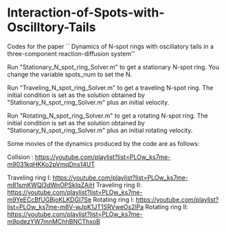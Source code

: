 # Interaction-of-Spots-with-Oscilltory-Tails

Codes for the paper `` Dynamics of N-spot rings with oscillatory tails in a three-component reaction-diffusion system'' 


Run "Stationary_N_spot_ring_Solver.m" to get a stationary N-spot ring. You change the variable spots_num to set the N.

Run "Traveling_N_spot_ring_Solver.m" to get a traveling N-spot ring. The initial condition is set as the solution obtained by "Stationary_N_spot_ring_Solver.m" plus an initial velocity.

Run "Rotating_N_spot_ring_Solver.m" to get a rotating N-spot ring. The initial condition is set as the solution obtained by "Stationary_N_spot_ring_Solver.m" plus an initial rotating velocity.


Some movies of the dynamics produced by the code are as follows:

Collsion : https://youtube.com/playlist?list=PLOw_ks7me-m9031kqHKKo2pVmqDns14UT

Traveling ring I: https://youtube.com/playlist?list=PLOw_ks7me-m81smKWQl3dWnOPSkIqZAiH
Traveling ring II: https://youtube.com/playlist?list=PLOw_ks7me-m9YeECcBfUGBjoKLKDGI7Se
Rotating ring I: https://youtube.com/playlist?list=PLOw_ks7me-m8V-wJpK1JT1SRVweOs2lPa
Rotating ring II: https://youtube.com/playlist?list=PLOw_ks7me-m9pdezYW7mnMChhBNCThxoB
